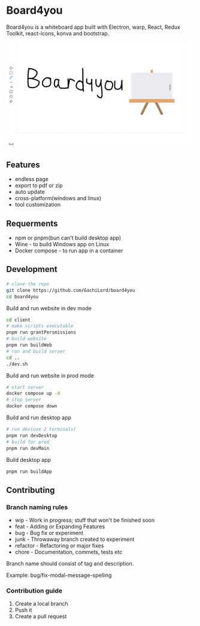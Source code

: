 # Board4you
Board4you is a whiteboard app built with Electron, warp, React, Redux Toolkit, react-icons, konva and bootstrap.

![Img](/screenshot.png)

## Features
- endless page
- export to pdf or zip
- auto update
- cross-platform(windows and linux)
- tool customization

## Requerments
- npm or pnpm(bun can't build desktop app)
- Wine - to build Windows app on Linux
- Docker compose - to run app in a container

## Development

```bash
# clone the repo
git clone https://github.com/GachiLord/board4you
cd board4you
```
Build and run website in dev mode
```bash
cd client
# make scripts executable
pnpm run grantPersmissions
# build website
pnpm run buildWeb
# run and build server
cd ..
./dev.sh
```
Build and run website in prod mode
```bash
# start server
docker compose up -d
# stop server
docker compose down
```

Build and run desktop app
```bash
# run dev(use 2 terminals)
pnpm run devDesktop
# build for prod
pnpm run devMain
```
Build desktop app
```bash
pnpm run buildApp
```

## Contributing
### Branch naming rules
- wip - Work in progress; stuff that won't be finished soon
- feat - Adding or Expanding Features
- bug - Bug fix or experiment
- junk - Throwaway branch created to experiment
- refactor - Refactoring or major fixes
- chore - Documentation, commets, tests etc

Branch name should consist of tag and description.

Example: bug/fix-modal-message-spelling

### Contribution guide
1. Create a local branch
2. Push it
3. Create a pull request
